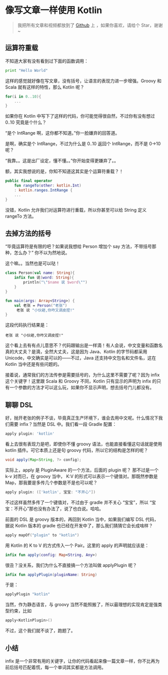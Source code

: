 # 像写文章一样使用 Kotlin

> 我把所有文章和视频都放到了 [Github](https://github.com/enbandari/Kotlin-Tutorials) 上 ，如果你喜欢，请给个 Star，谢谢~

## 运算符重载

不知道大家有没有看到过下面的函数调用：

``` python
print "Hello World"
```

这样的感觉就好像在写文章，没有括号，让语言的表现力进一步增强。Groovy 和 Scala 就有这样的特性，那么 Kotlin 呢？

```kotlin 
for(i in 0..10){
	...
}
```

如果你在 Kotlin 中写下了这样的代码，你可能觉得很自然，不过你有没有想过 0..10 究竟是个什么？

“是个 IntRange 啊，这你都不知道。”你一脸嫌弃的回答道。

是啊，确实是个 IntRange，不过为什么是 0..10 返回个 IntRange，而不是 0->10 呢？

“我靠。。这是出厂设定，懂不懂。。”你开始变得更嫌弃了。。

额，其实我想说的是，你知不知道这其实是个运算符重载？！

```kotlin
public final operator 
	fun rangeTo(other: kotlin.Int)
	: kotlin.ranges.IntRange { 
	...
}
```
没错，Kotlin 允许我们对运算符进行重载，所以你甚至可以给 String 定义 rangeTo 方法。

## 去掉方法的括号

“毕竟运算符是有限的吧？如果说我想给 Person 增加个 say 方法，不带括号那种，怎么办？” 你不以为然地说。

这个嘛。。当然也是可以哒！

```kotlin
class Person(val name: String){
    infix fun 说(word: String){
        println("\"$name 说 $word\"")
    }
}

fun main(args: Array<String>) {
    val 老张 = Person("老张")
     老张 说 "小伙砸,你咋又调皮捏!"
}
```

这段代码执行结果是：

```
老张 说 "小伙砸,你咋又调皮捏!"
```

这个看上去有有点儿意思不？代码跟输出是一样滴！有人会说，中文变量和函数名真的大丈夫？是滴，全然大丈夫，这是因为 Java、Kotlin 的字节码都采用 Unicode，中文确实是可以的——不过，Java 还支持中文包名和文件名，这在 Kotlin 当中还是有些问题的。

接着说，通常我们的方法传参是需要括号的，为什么这里不需要了呢？因为 infix 这个关键字！这里跟 Scala 和 Groovy 不同，Kotlin 只有显示的声明为 infix 的只有一个参数的方法才可以这么玩，如果你不显示声明，想去括号门儿都没有。

## 聊聊 DSL 

好，抛开老张的例子不谈，毕竟真正生产环境下，谁会去用中文呢。什么情况下我们需要 infix？当然是 DSL 中。我们看一段 Gradle 配置：

```groovy
apply plugin: 'kotlin'
```
看上去很有表现力是吧，即使你不懂 groovy 语法，也能直接看懂这句话就是使用 kotlin 插件。可它本质上还是句 groovy 代码，所以它的结构是怎样的呢？

```java
void apply(Map<String, ?> config);
```

实际上，apply 是 PluginAware 的一个方法，后面的 plugin 呢？ 那不过是一个 k-v 对而已，在 groovy 当中， K:V 的形式可以表示一个键值对。那既然参数是 Map，那我要是多传几个参数是不是也可以呢？

```groovy
apply plugin: (['kotlin', 宝宝: "不开心"])
```

不过这样虽然多传了一个键值对，不过由于 gradle 并不关心 “宝宝”，所以 “宝宝：不开心”那也没有办法了，说了也白说。哈哈。

前面的 DSL 是 groovy 版本的，再回到 Kotlin 当中，如果我们编写 DSL 代码，据说 Kotlin 版本的 gradle 也已经在开发中了，那么我们猜猜它会长成啥样？

```kotlin
apply mapOf("plugin" to "kotlin")
```

用 Kotlin 的 K to V 的方式传入一个 Pair。这里的 apply 的声明就应该是：

```kotlin
infix fun apply(config: Map<String, Any>)
```

很丑？没关系，我们为什么不直接搞一个方法叫做 applyPlugin 呢？

```kotlin
infix fun applyPlugin(pluginName: String)
```
于是：

```kotlin
applyPlugin "kotlin"
```

当然，作为静态语言，与 groovy 当然不能照搬了，所以最理想的实现肯定是强类型约束，比如

```kotlin
apply<KotlinPlugin>()
```
不过，这个我们就不谈了，跑题了。

## 小结

infix 是一个非常有用的关键字，让你的代码看起来像一篇文章一样，你不比再为前后括号匹配着慌，每一个单词其实都是方法调用。